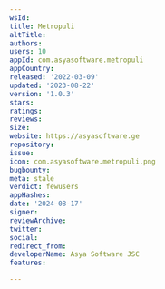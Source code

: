 ```yaml
---
wsId: 
title: Metropuli
altTitle: 
authors: 
users: 10
appId: com.asyasoftware.metropuli
appCountry: 
released: '2022-03-09'
updated: '2023-08-22'
version: '1.0.3'
stars: 
ratings: 
reviews: 
size: 
website: https://asyasoftware.ge
repository: 
issue: 
icon: com.asyasoftware.metropuli.png
bugbounty: 
meta: stale
verdict: fewusers
appHashes: 
date: '2024-08-17'
signer: 
reviewArchive: 
twitter: 
social: 
redirect_from: 
developerName: Asya Software JSC
features: 

---
```


